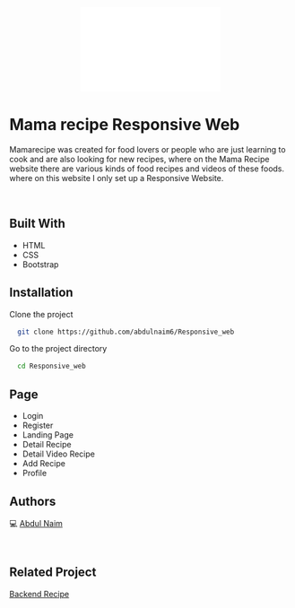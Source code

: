<div align="center">
 <img height="150" width="250" src="/assets/barbecue.png"  />
</div>

# Mama recipe Responsive Web

Mamarecipe was created for food lovers or people who are just learning to cook and are also looking for new recipes, where on the Mama Recipe website there are various kinds of food recipes and videos of these foods. where on this website I only set up a Responsive Website.

<br />

## Built With

- HTML
- CSS
- Bootstrap

## Installation

Clone the project

```bash
  git clone https://github.com/abdulnaim6/Responsive_web
```

Go to the project directory

```bash
  cd Responsive_web
```

## Page 

- Login
- Register
- Landing Page
- Detail Recipe
- Detail Video Recipe
- Add Recipe
- Profile

## Authors

💻 [Abdul Naim](https://github.com/abdulnaim6)

<br />

## Related Project
[Backend Recipe](https://github.com/abdulnaim6/Be_recipe)
